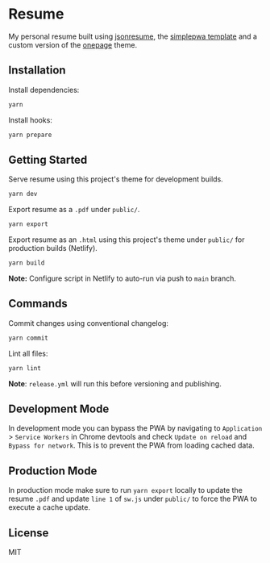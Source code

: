 # Resume

My personal resume built using [jsonresume](https://jsonresume.org/), the [simplepwa template](https://github.com/nikkifurls/simplepwa) and a custom version of the [onepage](https://www.npmjs.com/package/jsonresume-theme-onepage) theme.

## Installation

Install dependencies:

```bash
yarn
```

Install hooks:

```bash
yarn prepare
```

## Getting Started

Serve resume using this project's theme for development builds.

```bash
yarn dev
```

Export resume as a `.pdf` under `public/`.

```bash
yarn export
```

Export resume as an `.html` using this project's theme under `public/` for production builds (Netlify).

```bash
yarn build
```

**Note:** Configure script in Netlify to auto-run via push to `main` branch.

## Commands

Commit changes using conventional changelog:

```bash
yarn commit
```

Lint all files:

```bash
yarn lint
```

**Note**: `release.yml` will run this before versioning and publishing.

## Development Mode

In development mode you can bypass the PWA by navigating to `Application` > `Service Workers` in Chrome devtools and check `Update on reload` and `Bypass for network`. This is to prevent the PWA from loading cached data.

## Production Mode

In production mode make sure to run `yarn export` locally to update the resume `.pdf` and update `line 1` of `sw.js` under `public/` to force the PWA to execute a cache update.

## License

MIT
